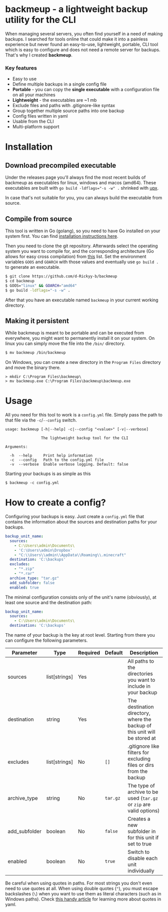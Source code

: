 # backmeup - a lightweight backup utility for the CLI
When managing several servers, you often find yourself in a need of making backups. I searched for tools online that could make it into a painless experience but never found an easy-to-use, lightweight, portable, CLI tool which is easy to configure and does not need a remote server for backups.
That's why I created **backmeup**.

### Key features
- Easy to use
- Define multiple backups in a single config file
- **Portable** - you can copy the **single executable** with a configuration file on all your machines
- **Lightweight** - the executables are ~1 mb
- Exclude files and paths with .gitignore-like syntax
- Group together multiple source paths into one backup
- Config files written in yaml
- Usable from the CLI
- Multi-platform support

# Installation

## Download precompiled executable
Under the releases page you'll always find the most recent builds of backmeup as executables for linux, windows and macos (amd64).
These executables are built with `go build -ldflags="-s -w" .` shrinked with [upx](https://github.com/upx/upx/).

In case that's not suitable for you, you can always build the executable from source.
 
## Compile from source
This tool is written in Go (golang), so you need to have Go installed on your system first. You can find [installation instructions here](https://golang.org/doc/install).

Then you need to clone the git repository.
Afterwards select the operating system you want to compile for, and the corresponding architecture (Go allows for easy cross compilation) from [this](https://gist.github.com/asukakenji/f15ba7e588ac42795f421b48b8aede63) list.
Set the environment variables `GOOS` and `GOARCH` with those values and eventually use `go build .` to generate an executable.
```bash
$ git clone https://github.com/d-Rickyy-b/backmeup
$ cd backmeup
$ GOOS="linux" && GOARCH="amd64"
$ go build -ldflags="-s -w" .
```
After that you have an executable named `backmeup` in your current working directory.

## Making it persistent
While backmeup is meant to be portable and can be executed from everywhere, you might want to permanently install it on your system.
On linux you can simply move the file into the `/bin/` directory.
```bash
$ mv backmeup /bin/backmeup
```

On Windows, you can create a new directory in the `Program Files` directory and move the binary there.
```
> mkdir C:\Program Files\backmeup\
> mv backmeup.exe C:\Program Files\backmeup\backmeup.exe
```

# Usage
All you need for this tool to work is a `config.yml` file. Simply pass the path to that file via the `-c`/`--config` switch. 
```
usage: backmeup [-h|--help] -c|--config "<value>" [-v|--verbose]

                The lightweight backup tool for the CLI

Arguments:

  -h  --help     Print help information
  -c  --config   Path to the config.yml file
  -v  --verbose  Enable verbose logging. Default: false
```

Starting your backups is as simple as this
```
$ backmeup -c config.yml
```

# How to create a config?
Configuring your backups is easy. Just create a `config.yml` file that contains the information about the sources and destination paths for your backups.

```yaml
backup_unit_name:
  sources:
    - C:\Users\admin\Documents\
    - 'C:\Users\admin\Dropbox'
    - "C:\\Users\\admin\\AppData\\Roaming\\.minecraft"
  destination: 'C:\backups'
  excludes:
    - "*.zip"
    - "*.rar"
  archive_type: "tar.gz"
  add_subfolder: false
  enabled: true
``` 
The minimal configuration consists only of the unit's name (obviously), at least one source and the destination path:

```yaml
backup_unit_name:
  sources:
    - C:\Users\admin\Documents\
  destination: 'C:\backups'
``` 

The name of your backup is the key at root level. Starting from there you can configure the following parameters.

| Parameter | Type | Required | Default | Description |
|---|---|---|---|---|
| sources | list[strings] | Yes | | All paths to the directories you want to include in your backup |
| destination | string | Yes | | The destination directory, where the backup of this unit will be stored at |
| excludes | list[strings] | No | `[]` | .gitignore like filters for excluding files or dirs from the backup |
| archive_type | string | No | `tar.gz` | The type of archive to be used (`tar.gz` or `zip` are valid options) |
| add_subfolder | boolean | No | `false` | Creates a new subfolder in <destination> for this unit if set to true |
| enabled | boolean | No | `true` | Switch to disable each unit individually |

Be careful when using quotes in paths. For most strings you don't even need to use quotes at all. When using double quotes (`"`), you must escape backslashes (`\`) when you want to use them as literal characters (such as in Windows paths). 
Check [this handy article](https://www.yaml.info/learn/quote.html) for learning more about quotes in yaml.
